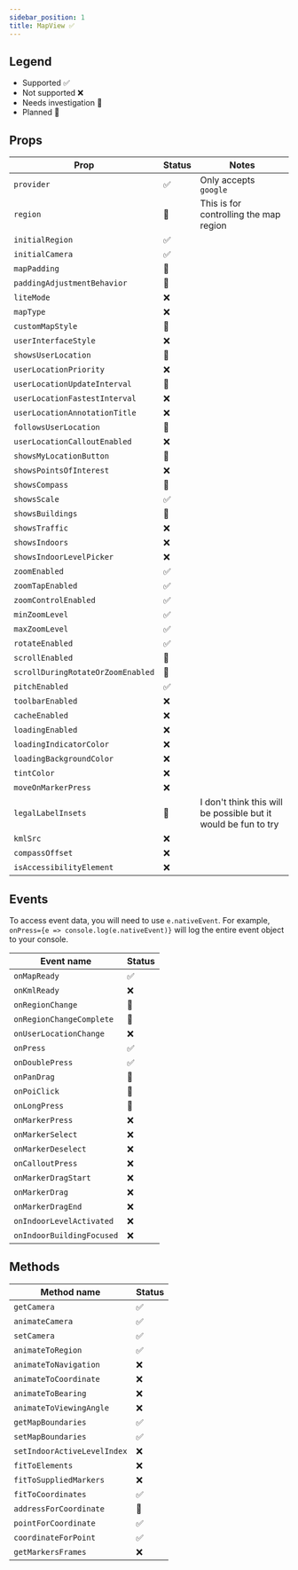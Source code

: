 ```yaml
---
sidebar_position: 1
title: MapView ✅
---
```


## Legend

- Supported ✅
- Not supported ❌
- Needs investigation 🤔
- Planned 🌲

## Props

| Prop                              | Status | Notes                                                          |
| --------------------------------- | ------ | -------------------------------------------------------------- |
| `provider`                        | ✅     | Only accepts `google`                                          |
| `region`                          | 🌲     | This is for controlling the map region                         |
| `initialRegion`                   | ✅     |                                                                |
| `initialCamera`                   | ✅     |                                                                |
| `mapPadding`                      | 🤔     |                                                                |
| `paddingAdjustmentBehavior`       | 🤔     |                                                                |
| `liteMode`                        | ❌     |                                                                |
| `mapType`                         | ❌     |                                                                |
| `customMapStyle`                  | 🌲     |                                                                |
| `userInterfaceStyle`              | ❌     |                                                                |
| `showsUserLocation`               | 🌲     |                                                                |
| `userLocationPriority`            | ❌     |                                                                |
| `userLocationUpdateInterval`      | 🌲     |                                                                |
| `userLocationFastestInterval`     | ❌     |                                                                |
| `userLocationAnnotationTitle`     | ❌     |                                                                |
| `followsUserLocation`             | 🌲     |                                                                |
| `userLocationCalloutEnabled`      | ❌     |                                                                |
| `showsMyLocationButton`           | 🌲     |                                                                |
| `showsPointsOfInterest`           | ❌     |                                                                |
| `showsCompass`                    | 🌲     |                                                                |
| `showsScale`                      | ✅     |                                                                |
| `showsBuildings`                  | 🤔     |                                                                |
| `showsTraffic`                    | ❌     |                                                                |
| `showsIndoors`                    | ❌     |                                                                |
| `showsIndoorLevelPicker`          | ❌     |                                                                |
| `zoomEnabled`                     | ✅     |                                                                |
| `zoomTapEnabled`                  | ✅     |                                                                |
| `zoomControlEnabled`              | ✅     |                                                                |
| `minZoomLevel`                    | ✅     |                                                                |
| `maxZoomLevel`                    | ✅     |                                                                |
| `rotateEnabled`                   | ✅     |                                                                |
| `scrollEnabled`                   | 🤔     |                                                                |
| `scrollDuringRotateOrZoomEnabled` | 🤔     |                                                                |
| `pitchEnabled`                    | ✅     |                                                                |
| `toolbarEnabled`                  | ❌     |                                                                |
| `cacheEnabled`                    | ❌     |                                                                |
| `loadingEnabled`                  | ❌     |                                                                |
| `loadingIndicatorColor`           | ❌     |                                                                |
| `loadingBackgroundColor`          | ❌     |                                                                |
| `tintColor`                       | ❌     |                                                                |
| `moveOnMarkerPress`               | ❌     |                                                                |
| `legalLabelInsets`                | 🤔     | I don't think this will be possible but it would be fun to try |
| `kmlSrc`                          | ❌     |                                                                |
| `compassOffset`                   | ❌     |                                                                |
| `isAccessibilityElement`          | ❌     |                                                                |

## Events

To access event data, you will need to use `e.nativeEvent`. For example, `onPress={e => console.log(e.nativeEvent)}` will log the entire event object to your console.

| Event name                | Status |
| ------------------------- | ------ |
| `onMapReady`              | ✅     |
| `onKmlReady`              | ❌     |
| `onRegionChange`          | 🤔     |
| `onRegionChangeComplete`  | 🤔     |
| `onUserLocationChange`    | ❌     |
| `onPress`                 | ✅     |
| `onDoublePress`           | ✅     |
| `onPanDrag`               | 🤔     |
| `onPoiClick`              | 🤔     |
| `onLongPress`             | 🤔     |
| `onMarkerPress`           | ❌     |
| `onMarkerSelect`          | ❌     |
| `onMarkerDeselect`        | ❌     |
| `onCalloutPress`          | ❌     |
| `onMarkerDragStart`       | ❌     |
| `onMarkerDrag`            | ❌     |
| `onMarkerDragEnd`         | ❌     |
| `onIndoorLevelActivated`  | ❌     |
| `onIndoorBuildingFocused` | ❌     |

## Methods

| Method name                 | Status |
| --------------------------- | ------ |
| `getCamera`                 | ✅     |
| `animateCamera`             | ✅     |
| `setCamera`                 | ✅     |
| `animateToRegion`           | ✅     |
| `animateToNavigation`       | ❌     |
| `animateToCoordinate`       | ❌     |
| `animateToBearing`          | ❌     |
| `animateToViewingAngle`     | ❌     |
| `getMapBoundaries`          | ✅     |
| `setMapBoundaries`          | ✅     |
| `setIndoorActiveLevelIndex` | ❌     |
| `fitToElements`             | ❌     |
| `fitToSuppliedMarkers`      | ❌     |
| `fitToCoordinates`          | ✅     |
| `addressForCoordinate`      | 🤔     |
| `pointForCoordinate`        | ✅     |
| `coordinateForPoint`        | ✅     |
| `getMarkersFrames`          | ❌     |
